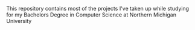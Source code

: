 This repository contains most of the projects I've taken up while studying for my Bachelors Degree in Computer Science at Northern Michigan University
